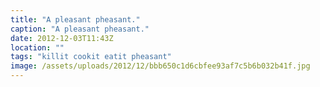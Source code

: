 ```yaml
---
title: "A pleasant pheasant."
caption: "A pleasant pheasant."
date: 2012-12-03T11:43Z
location: ""
tags: "killit cookit eatit pheasant"
image: /assets/uploads/2012/12/bbb650c1d6cbfee93af7c5b6b032b41f.jpg
---
```

